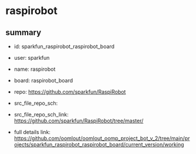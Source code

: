 # raspirobot
 
## summary 
* id: sparkfun_raspirobot_raspirobot_board
* user: sparkfun
* name: raspirobot
* board: raspirobot_board
* repo: https://github.com/sparkfun/RaspiRobot



* src_file_repo_sch: 
* src_file_repo_sch_link: https://github.com/sparkfun/RaspiRobot/tree/master/
* full details link: https://github.com/oomlout/oomlout_oomp_project_bot_v_2/tree/main/projects/sparkfun_raspirobot_raspirobot_board/current_version/working  







